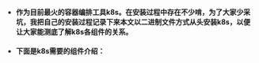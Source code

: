 * #### 作为目前最火的容器编排工具k8s。在安装过程中存在不少啃，为了大家少采坑，我把自己的安装过程记录下来本文以二进制文件方式从头安装k8s，以便让大家能测底了解k8s各组件的关系。
* #### 下面是k8s需要的组件介绍：

#### 













